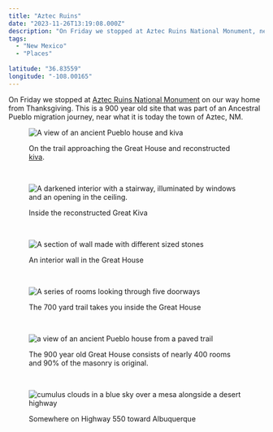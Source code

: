 ```yaml
---
title: "Aztec Ruins"
date: "2023-11-26T13:19:08.000Z"
description: "On Friday we stopped at Aztec Ruins National Monument, near Aztec, NM."
tags: 
  - "New Mexico"
  - "Places"
  
latitude: "36.83559"
longitude: "-108.00165"
---
```


On Friday we stopped at [Aztec Ruins National Monument](https://www.nps.gov/azru/index.htm) on our way home from Thanksgiving. This is a 900 year old site that was part of an Ancestral Pueblo migration journey, near what it is today the town of Aztec, NM.

<figure>

![A view of an ancient Pueblo house and kiva](/img/post-images/IMG_3364-1024x768.jpeg)

<figcaption>

On the trail approaching the Great House and reconstructed [kiva](https://en.wikipedia.org/wiki/Kiva).

</figcaption>

</figure>

&nbsp;

<figure>

![A darkened interior with a stairway, illuminated by windows and an opening in the ceiling.](/img/post-images/IMG_3365-scaled.jpeg)

<figcaption>
Inside the reconstructed Great Kiva
</figcaption>
</figure>

&nbsp;

<figure>

![A section of wall made with different sized stones](/img/post-images/IMG_3366-768x1024.jpeg)

<figcaption>
An interior wall in the Great House
</figcaption>
</figure>

&nbsp;

<figure>

![A series of rooms looking through five doorways](/img/post-images/IMG_3367-768x1024.jpeg)

<figcaption>
The 700 yard trail takes you inside the Great House
</figcaption>
</figure>

&nbsp;

<figure>

![a view of an ancient Pueblo house from a paved trail](/img/post-images/IMG_3368-scaled.jpeg)

<figcaption>The 900 year old Great House consists of nearly 400 rooms and 90% of the masonry is original.</figcaption>
</figure>

&nbsp;

<figure>

![cumulus clouds in a blue sky over a mesa alongside a desert highway](/img/post-images/IMG_3372-scaled.jpeg)

<figcaption>Somewhere on Highway 550 toward Albuquerque</figcaption>
</figure>
